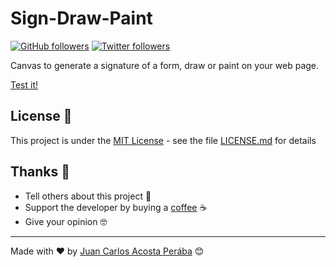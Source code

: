 # Sign-Draw-Paint

<a href="https://github.com/JuanCarlosAcostaPeraba" target="_blank"><img src="https://img.shields.io/github/followers/JuanCarlosAcostaPeraba?style=social" alt="GitHub followers" /></a>
<a href="https://twitter.com/JuanSerberoCode" target="_blank"><img src="https://img.shields.io/twitter/follow/JuanSerberoCode?label=Follow&style=social" alt="Twitter followers" /></a>

Canvas to generate a signature of a form, draw or paint on your web page.

<a href="https://juancarlosacostaperaba.github.io/Sign-Draw-Paint/" target="_balnk">Test it!</a>

## License 📄

This project is under the [MIT License](https://opensource.org/licenses/MIT) - see the file [LICENSE.md](LICENSE.md) for details

## Thanks 🎁

-   Tell others about this project 📢
-   Support the developer by buying a <a href="https://www.buymeacoffee.com/juanserberocode" target="_blank">coffee</a> ☕
-   Give your opinion 🤓

---

Made with ❤️ by <a href="https://github.com/JuanCarlosAcostaPeraba" target="_blank">Juan Carlos Acosta Perába</a> 😊

